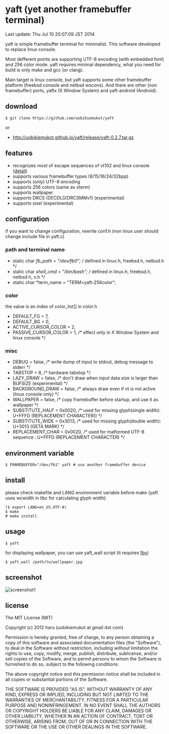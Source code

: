 # yaft (yet another framebuffer terminal)

Last update: Thu Jul 10 20:07:09 JST 2014

yaft is simple framebuffer terminal for minimalist.
This software developed to replace linux console.

Most defferent points are supporting UTF-8 encoding (with embedded font) and 256 color mode.
yaft requires minimal dependency, what you need for build is only make and gcc (or clang).

Main target is linux console, but yaft supports some other framebuffer platform (freebsd console and netbsd wscons).
And there are other (non framebuffer) ports, yaftx (X Window System) and yaft-android (Android).

## download

~~~
$ git clone https://github.com/uobikiemukot/yaft
~~~
or

-	http://uobikiemukot.github.io/yaft/release/yaft-0.2.7.tar.gz

## features

+	recognizes most of escape sequences of vt102 and linux console ([detail](http://uobikiemukot.github.io/yaft/escape.html))
+	supports various framebuffer types (8/15/16/24/32bpp)
+	supports (only) UTF-8 encoding
+	supports 256 colors (same as xterm)
+	supports wallpaper
+	supports DRCS (DECDLD/DRCSMMv1) (experimental)
+	supports sixel (experimental)

## configuration

if you want to change configuration, rewrite conf.h
(non linux user should change include file in yaft.c) 

### path and terminal name

+	static char *fb_path   = "/dev/fb0";           /* defined in linux.h, freebsd.h, netbsd.h */
+	static char *shell_cmd = "/bin/bash";          /* defined in linux.h, freebsd.h, netbsd.h, x.h */
+	static char *term_name = "TERM=yaft-256color";

### color

the value is an index of color_list[] in color.h

+	DEFAULT_FG = 7,
+	DEFAULT_BG = 0,
+	ACTIVE_CURSOR_COLOR  = 2,
+	PASSIVE_CURSOR_COLOR = 1, /* effect only in X Window System and linux console */

### misc

+	DEBUG            = false,  /* write dump of input to stdout, debug message to stderr */
+	TABSTOP          = 8,      /* hardware tabstop */
+	LAZY_DRAW        = false,  /* don't draw when input data size is larger than BUFSIZE (experimental) */
+	BACKGROUND_DRAW  = false,  /* always draw even if vt is not active (linux console only) */
+	WALLPAPER        = false,  /* copy framebuffer before startup, and use it as wallpaper */
+	SUBSTITUTE_HALF  = 0x0020, /* used for missing glyph(single width): U+FFFD (REPLACEMENT CHARACTER)) */
+	SUBSTITUTE_WIDE  = 0x3013, /* used for missing glyph(double width): U+3013 (GETA MARK) */
+	REPLACEMENT_CHAR = 0x0020, /* used for malformed UTF-8 sequence   : U+FFFD (REPLACEMENT CHARACTER)  */

## environment variable

~~~
$ FRAMEBUFFER="/dev/fb1" yaft # use another framebuffer device
~~~

## install

please check makefile and LANG environment variable before make
(yaft uses wcwidth in libc for calculating glyph width)

~~~
($ export LANG=en_US.UTF-8)
$ make
# make install
~~~

## usage

~~~
$ yaft
~~~

for displaying wallpaper, you can use yaft_wall script (it requires [fbv])

~~~
$ yaft_wall /path/to/wallpaper.jpg
~~~

[fbv]: http://www.eclis.ch/fbv/

## screenshot

![screenshot1](http://uobikiemukot.github.io/img/yaft-screenshot.png)

## license
The MIT License (MIT)

Copyright (c) 2012 haru (uobikiemukot at gmail dot com)

Permission is hereby granted, free of charge, to any person obtaining a copy of this software and associated documentation files (the "Software"), to deal in the Software without restriction, including without limitation the rights to use, copy, modify, merge, publish, distribute, sublicense, and/or sell copies of the Software, and to permit persons to whom the Software is furnished to do so, subject to the following conditions:

The above copyright notice and this permission notice shall be included in all copies or substantial portions of the Software.

THE SOFTWARE IS PROVIDED "AS IS", WITHOUT WARRANTY OF ANY KIND, EXPRESS OR IMPLIED, INCLUDING BUT NOT LIMITED TO THE WARRANTIES OF MERCHANTABILITY, FITNESS FOR A PARTICULAR PURPOSE AND NONINFRINGEMENT. IN NO EVENT SHALL THE AUTHORS OR COPYRIGHT HOLDERS BE LIABLE FOR ANY CLAIM, DAMAGES OR OTHER LIABILITY, WHETHER IN AN ACTION OF CONTRACT, TORT OR OTHERWISE, ARISING FROM, OUT OF OR IN CONNECTION WITH THE SOFTWARE OR THE USE OR OTHER DEALINGS IN THE SOFTWARE.
